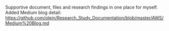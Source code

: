 Supportive document, files and research findings in one place for myself. 
Added Medium blog detail: https://github.com/olein/Research_Study_Documentation/blob/master/AWS/Medium%20Blog.md
